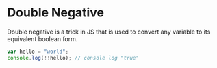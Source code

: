 # Double Negative

Double negative is a trick in JS that is used to convert any variable to its equivalent boolean form.

```javascript
var hello = "world";
console.log(!!hello); // console log "true"
```

